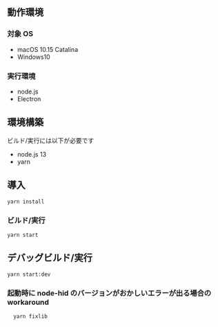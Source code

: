 ## 動作環境

### 対象 OS

- macOS 10.15 Catalina
- Windows10

### 実行環境

- node.js
- Electron

## 環境構築

ビルド/実行には以下が必要です

- node.js 13
- yarn

## 導入

```
yarn install
```

### ビルド/実行

```
yarn start
```

## デバッグビルド/実行

```
yarn start:dev
```

### 起動時に node-hid のバージョンがおかしいエラーが出る場合の workaround

```
  yarn fixlib
```
